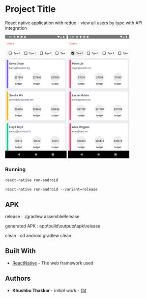 # Project Title

React native application with redux - view all users by type with API integration

<img src="https://github.com/KhushbuThakkar/react-native-users-app/blob/master/Screenshot_1573460358.png" width="200" height="400">
<img src="https://github.com/KhushbuThakkar/react-native-users-app/blob/master/Screenshot_1573460368.png" width="200" height="400">

### Running

```
react-native run-android
```

```
react-native run-android --variant=release
```

## APK

release :
./gradlew assembleRelease

generated APK :
app\build\outputs\apk\release

clean :
cd android
gradlew clean

## Built With

- [ReactNative](http://www.dropwizard.io/1.0.2/docs/) - The web framework used

## Authors

- **Khushbu Thakkar** - _Initial work_ - [Git](https://github.com/KhushbuThakkar)
